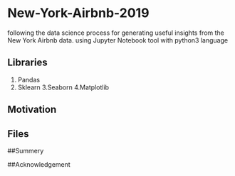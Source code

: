 # New-York-Airbnb-2019
following the data science process for generating useful insights from the New York Airbnb data. using Jupyter Notebook tool with python3 language

## Libraries
1. Pandas
2. Sklearn
3.Seaborn
4.Matplotlib

## Motivation

## Files


##Summery

##Acknowledgement


